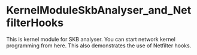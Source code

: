 # KernelModuleSkbAnalyser_and_NetfilterHooks
This is kernel module for SKB analyser. You can start network kernel programming from here. This also demonstrates the use of Netfilter hooks.
